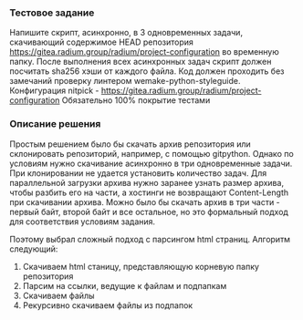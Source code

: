### Тестовое задание

Напишите скрипт, асинхронно, в 3 одновременных задачи, скачивающий содержимое
HEAD репозитория https://gitea.radium.group/radium/project-configuration во
временную папку. После выполнения всех асинхронных задач скрипт должен посчитать
sha256 хэши от каждого файла. Код должен проходить без замечаний проверку линтером
wemake-python-styleguide. Конфигурация nitpick - https://gitea.radium.group/radium/project-configuration
Обязательно 100% покрытие тестами

### Описание решения

Простым решением было бы скачать архив репозитория или склонировать репозиторий,
например, с помощью gitpython. Однако по условиям нужно скачивание асинхронно
в три одновременные задачи. При клонировании не удается установить количество
задач. Для параллельной загрузки архива нужно заранее узнать размер архива,
чтобы разбить его на части, а хостинги не возвращают Content-Length при скачивании
архива. Можно было бы скачать архив в три части - первый байт, второй байт и все
остальное, но это формальный подход для соответствия условиям задания.

Поэтому выбрал сложный подход с парсингом html страниц. Алгоритм следующий:
1. Скачиваем html станицу, представляющую корневую папку репозитория
2. Парсим на ссылки, ведущие к файлам и подпапкам
3. Скачиваем файлы
4. Рекурсивно скачиваем файлы из подпапок


